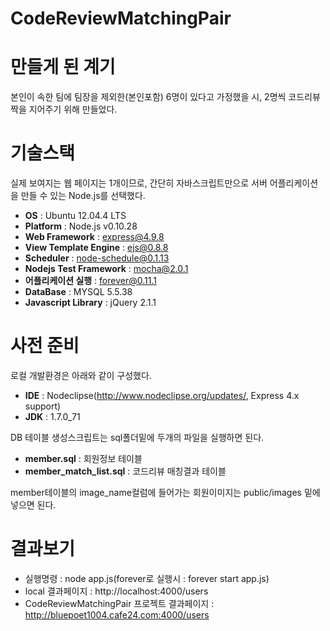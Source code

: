 CodeReviewMatchingPair
=======

# 만들게 된 계기
본인이 속한 팀에 팀장을 제외한(본인포함) 6명이 있다고 가정했을 시, 
2명씩 코드리뷰 짝을 지어주기 위해 만들었다.

# 기술스택
실제 보여지는 웹 페이지는 1개이므로, 간단히 자바스크립트만으로 
서버 어플리케이션을 만들 수 있는 Node.js를 선택했다.

- **OS** : Ubuntu 12.04.4 LTS
- **Platform** : Node.js v0.10.28
- **Web Framework** : express@4.9.8
- **View Template Engine** : ejs@0.8.8
- **Scheduler** : node-schedule@0.1.13 
- **Nodejs Test Framework** : mocha@2.0.1 
- **어플리케이션 실행** : forever@0.11.1 
- **DataBase** : MYSQL 5.5.38
- **Javascript Library** : jQuery 2.1.1

# 사전 준비

로컬 개발환경은 아래와 같이 구성했다.

- **IDE** : Nodeclipse(http://www.nodeclipse.org/updates/, Express 4.x support)
- **JDK** : 1.7.0_71

DB 테이블 생성스크립트는 sql폴더밑에 두개의 파일을 실행하면 된다.

- **member.sql** : 회원정보 테이블 
- **member_match_list.sql** : 코드리뷰 매칭결과 테이블

member테이블의 image_name컬럼에 들어가는 회원이미지는 public/images 밑에 넣으면 된다.

# 결과보기

- 실행명령 : node app.js(forever로 실행시 : forever start app.js)
- local 결과페이지 : http://localhost:4000/users
- CodeReviewMatchingPair 프로젝트 결과페이지 : http://bluepoet1004.cafe24.com:4000/users   
